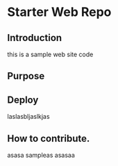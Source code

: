# Starter Web Repo

## Introduction
this is a sample web site code

## Purpose
## Deploy
laslasbljaslkjas
## How to contribute.
asasa
sampleas
asasaa
